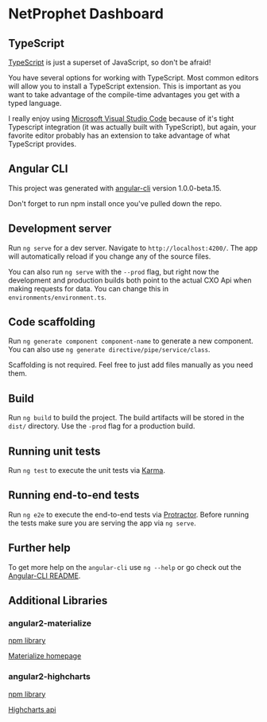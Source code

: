 # NetProphet Dashboard

## TypeScript

[TypeScript](https://www.typescriptlang.org/) is just a superset of JavaScript, so don't be afraid!

You have several options for working with TypeScript. Most common editors will allow you to install a TypeScript extension. This is important as you want to take advantage of the compile-time advantages you get with a typed language.

I really enjoy using [Microsoft Visual Studio Code](https://code.visualstudio.com/) because of it's tight Typescript integration (it was actually built with TypeScript), but again, your favorite editor probably has an extension to take advantage of what TypeScript provides.

## Angular CLI

This project was generated with [angular-cli](https://github.com/angular/angular-cli) version 1.0.0-beta.15.

Don't forget to run npm install once you've pulled down the repo.

## Development server
Run `ng serve` for a dev server. Navigate to `http://localhost:4200/`. The app will automatically reload if you change any of the source files.

You can also run `ng serve` with the `--prod` flag, but right now the development and production builds both point to the actual CXO Api when making requests for data. You can change this in `environments/environment.ts`.

## Code scaffolding

Run `ng generate component component-name` to generate a new component. You can also use `ng generate directive/pipe/service/class`.

Scaffolding is not required. Feel free to just add files manually as you need them.

## Build

Run `ng build` to build the project. The build artifacts will be stored in the `dist/` directory. Use the `-prod` flag for a production build.

## Running unit tests

Run `ng test` to execute the unit tests via [Karma](https://karma-runner.github.io).

## Running end-to-end tests

Run `ng e2e` to execute the end-to-end tests via [Protractor](http://www.protractortest.org/). 
Before running the tests make sure you are serving the app via `ng serve`.

## Further help

To get more help on the `angular-cli` use `ng --help` or go check out the [Angular-CLI README](https://github.com/angular/angular-cli/blob/master/README.md).


## Additional Libraries

### angular2-materialize

[npm library](https://www.npmjs.com/package/angular2-materialize)

[Materialize homepage](http://materializecss.com/)

### angular2-highcharts

[npm library](https://www.npmjs.com/package/angular2-highcharts)

[Highcharts api](http://api.highcharts.com/highcharts)
